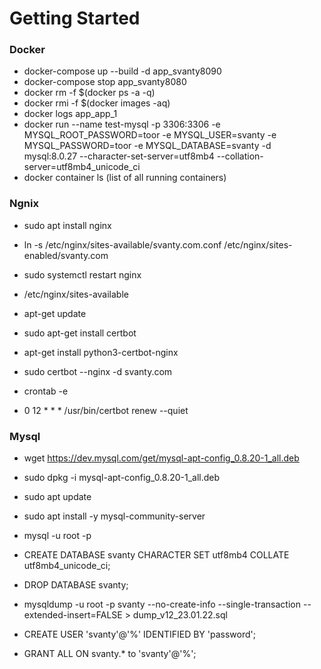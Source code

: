 # Getting Started


### Docker
* docker-compose up --build -d app_svanty8090
* docker-compose stop app_svanty8080
* docker rm -f $(docker ps -a -q)
* docker rmi -f $(docker images -aq)
* docker logs app_app_1
* docker run --name test-mysql -p 3306:3306 -e MYSQL_ROOT_PASSWORD=toor -e MYSQL_USER=svanty -e MYSQL_PASSWORD=toor  -e MYSQL_DATABASE=svanty -d mysql:8.0.27  --character-set-server=utf8mb4 --collation-server=utf8mb4_unicode_ci
* docker container ls      (list of all running containers)

### Ngnix
* sudo apt install nginx
* ln -s /etc/nginx/sites-available/svanty.com.conf /etc/nginx/sites-enabled/svanty.com
* sudo systemctl restart nginx

* /etc/nginx/sites-available

* apt-get update
* sudo apt-get install certbot
* apt-get install python3-certbot-nginx   

* sudo certbot --nginx -d svanty.com
* crontab -e
* 0 12 * * * /usr/bin/certbot renew --quiet


### Mysql
* wget https://dev.mysql.com/get/mysql-apt-config_0.8.20-1_all.deb
* sudo dpkg -i mysql-apt-config_0.8.20-1_all.deb
* sudo apt update
* sudo apt install -y mysql-community-server
* mysql -u root -p
* CREATE DATABASE svanty CHARACTER SET utf8mb4 COLLATE utf8mb4_unicode_ci;
* DROP DATABASE svanty;

* mysqldump -u root -p svanty --no-create-info --single-transaction --extended-insert=FALSE > dump_v12_23.01.22.sql

* CREATE USER 'svanty'@'%' IDENTIFIED BY 'password';
* GRANT ALL ON svanty.* to 'svanty'@'%';
